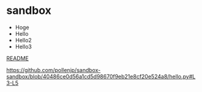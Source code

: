 # sandbox

- Hoge
- Hello
- Hello2
- Hello3

[README](/README.md)

https://github.com/pollenjp/sandbox-sandbox/blob/40486ce0d56a1cd5d98670f9eb21e8cf20e524a8/hello.py#L3-L5
